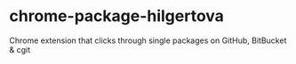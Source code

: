 chrome-package-hilgertova
=========================

Chrome extension that clicks through single packages on GitHub, BitBucket &amp; cgit
